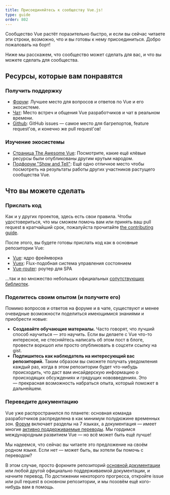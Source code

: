 ```yaml
---
title: Присоединяйтесь к сообществу Vue.js!
type: guide
order: 802
---
```


Сообщество Vue растёт поразительно быстро, и если вы сейчас читаете эти строки, возможно, что и вы готовы к нему присоединиться. Добро пожаловать на борт!

Ниже мы расскажем, что сообщество может сделать для вас, и что вы можете сделать для сообщества.

## Ресурсы, которые вам понравятся

### Получить поддержку

- [Форум](http://forum.vuejs.org/): Лучшее место для вопросов и ответов по Vue и его экосистеме.
- [Чат](https://chat.vuejs.org/): Место встреч и общения Vue разработчиков и чат в реальном времени.
- [Github](https://github.com/vuejs): GitHub issues — самое место для багрепортов, feature request'ов, и конечно же pull request'ов!

### Изучение экосистемы

- [Страница The Awesome Vue](https://github.com/vuejs/awesome-vue): Посмотрите, какие ещё клёвые ресурсы были опубликованы другим крутым народом.
- [Подфорум "Show and Tell"](http://forum.vuejs.org/c/show-and-tell): Ещё одно отличное место чтобы посмотреть на результаты работы других участников растущего сообщества Vue.

## Что вы можете сделать

### Прислать код

Как и у других проектов, здесь есть свои правила. Чтобы удостовериться, что мы сможем помочь вам или принять ваш pull request в кратчайший срок, пожалуйста прочитайте [the contributing guide](https://github.com/vuejs/vue/blob/dev/.github/CONTRIBUTING.md).

После этого, вы будете готовы прислать код как в основные репозитории Vue:

- [Vue](https://github.com/vuejs/vue): ядро фреймворка
- [Vuex](https://github.com/vuejs/vuex): Flux-подобная система управления состоянием
- [Vue-router](https://github.com/vuejs/vue-router): роутер для SPA

...так и во множество небольших официальных [сопутствующих библиотек](https://github.com/vuejs).

### Поделитесь своим опытом (и получите его)

Помимо вопросов и ответов на форуме и в чате, существуют и менее очевидные возможности поделиться имеющимися знаниями и приобрести новые:

- **Создавайте обучающие материалы.** Часто говорят, что лучший способ научиться — это научить. Если вы делаете с Vue что-то интересное, не стесняйтесь написать об этом пост в блоге, провести воркшоп или просто опубликовать в соцсети ссылку на gist.
- **Подпишитесь как наблюдатель на интересующий вас репозиторий.** Таким образом вы сможете получать уведомления каждый раз, когда в этом репозитории будет что-нибудь происходить, что даст вам инсайдерскую информацию о происходящих обсуждениях и грядущих нововведениях. Это — прекрасная возможность набраться опыта, который поможет в дальнейшем.

### Переведите документацию

Vue уже распространился по планете: основная команда разработчиков распределена в как минимум полудюжине временных зон. [Форум](http://forum.vuejs.org/) включает разделы на 7 языках, а документация — имеет многие [активно поддерживаемые переводы](https://github.com/vuejs?utf8=%E2%9C%93&query=vuejs.org). Мы гордимся международным развитием Vue — но всё может быть ещё лучше!

Мы надеемся, что сейчас вы читаете это предложение на своём родном языке. Если нет — может быть, вы хотели бы помочь с переводом?

В этом случае, просто форкните репозиторий [основной документации](https://github.com/vuejs/vuejs.org/) или любой другой официально поддерживаемой документации, и начните перевод. По достижении некоторого прогресса, откройте issue или pull request в основном репозитории, и мы позовём ещё кого-нибудь вам в помощь.
